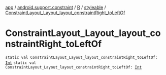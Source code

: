 [app](../../../index.md) / [android.support.constraint](../../index.md) / [R](../index.md) / [styleable](index.md) / [ConstraintLayout_Layout_layout_constraintRight_toLeftOf](./-constraint-layout_-layout_layout_constraint-right_to-left-of.md)

# ConstraintLayout_Layout_layout_constraintRight_toLeftOf

`static val ConstraintLayout_Layout_layout_constraintRight_toLeftOf: `[`Int`](https://kotlinlang.org/api/latest/jvm/stdlib/kotlin/-int/index.html)
`static val ConstraintLayout_Layout_layout_constraintRight_toLeftOf: `[`Int`](https://kotlinlang.org/api/latest/jvm/stdlib/kotlin/-int/index.html)